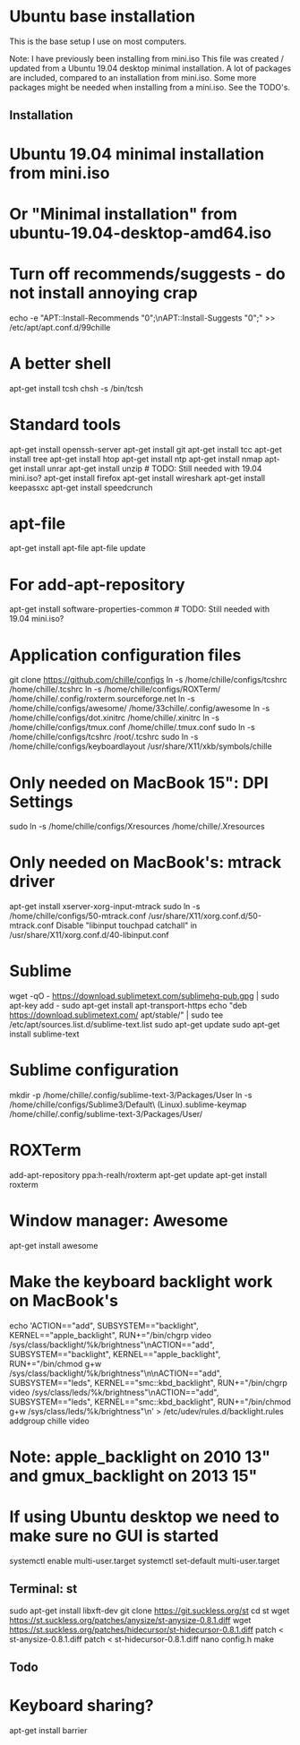 Ubuntu base installation
========================

This is the base setup I use on most computers.

Note: I have previously been installing from mini.iso This file was created / updated from a Ubuntu 19.04 desktop minimal installation. A lot of packages are included, compared to an installation from mini.iso. Some more packages might be needed when installing from a mini.iso. See the TODO's.


Installation
------------

# Ubuntu 19.04 minimal installation from mini.iso
# Or "Minimal installation" from ubuntu-19.04-desktop-amd64.iso

# Turn off recommends/suggests - do not install annoying crap
echo -e "APT::Install-Recommends \"0\";\nAPT::Install-Suggests \"0\";" >> /etc/apt/apt.conf.d/99chille

# A better shell
apt-get install tcsh
chsh -s /bin/tcsh

# Standard tools
apt-get install openssh-server
apt-get install git
apt-get install tcc
apt-get install tree
apt-get install htop
apt-get install ntp
apt-get install nmap
apt-get install unrar
apt-get install unzip # TODO: Still needed with 19.04 mini.iso?
apt-get install firefox
apt-get install wireshark
apt-get install keepassxc
apt-get install speedcrunch

# apt-file
apt-get install apt-file
apt-file update

# For add-apt-repository
apt-get install software-properties-common # TODO: Still needed with 19.04 mini.iso?

# Application configuration files
git clone https://github.com/chille/configs
ln -s /home/chille/configs/tcshrc /home/chille/.tcshrc
ln -s /home/chille/configs/ROXTerm/ /home/chille/.config/roxterm.sourceforge.net
ln -s /home/chille/configs/awesome/ /home/33chille/.config/awesome
ln -s /home/chille/configs/dot.xinitrc /home/chille/.xinitrc
ln -s /home/chille/configs/tmux.conf /home/chille/.tmux.conf
sudo ln -s /home/chille/configs/tcshrc /root/.tcshrc
sudo ln -s /home/chille/configs/keyboardlayout /usr/share/X11/xkb/symbols/chille

# Only needed on MacBook 15": DPI Settings
sudo ln -s /home/chille/configs/Xresources /home/chille/.Xresources

# Only needed on MacBook's: mtrack driver
apt-get install xserver-xorg-input-mtrack
sudo ln -s /home/chille/configs/50-mtrack.conf /usr/share/X11/xorg.conf.d/50-mtrack.conf
Disable "libinput touchpad catchall" in /usr/share/X11/xorg.conf.d/40-libinput.conf

# Sublime
wget -qO - https://download.sublimetext.com/sublimehq-pub.gpg | sudo apt-key add -
sudo apt-get install apt-transport-https
echo "deb https://download.sublimetext.com/ apt/stable/" | sudo tee /etc/apt/sources.list.d/sublime-text.list
sudo apt-get update
sudo apt-get install sublime-text

# Sublime configuration
mkdir -p /home/chille/.config/sublime-text-3/Packages/User
ln -s /home/chille/configs/Sublime3/Default\ \(Linux\).sublime-keymap /home/chille/.config/sublime-text-3/Packages/User/

# ROXTerm
add-apt-repository ppa:h-realh/roxterm
apt-get update
apt-get install roxterm

# Window manager: Awesome
apt-get install awesome

# Make the keyboard backlight work on MacBook's
echo 'ACTION=="add", SUBSYSTEM=="backlight", KERNEL=="apple_backlight", RUN+="/bin/chgrp video /sys/class/backlight/%k/brightness"\nACTION=="add", SUBSYSTEM=="backlight", KERNEL=="apple_backlight", RUN+="/bin/chmod g+w /sys/class/backlight/%k/brightness"\n\nACTION=="add", SUBSYSTEM=="leds", KERNEL=="smc::kbd_backlight", RUN+="/bin/chgrp video /sys/class/leds/%k/brightness"\nACTION=="add", SUBSYSTEM=="leds", KERNEL=="smc::kbd_backlight", RUN+="/bin/chmod g+w /sys/class/leds/%k/brightness"\n' > /etc/udev/rules.d/backlight.rules
addgroup chille video

# Note: apple_backlight on 2010 13" and gmux_backlight on 2013 15"

# If using Ubuntu desktop we need to make sure no GUI is started
systemctl enable multi-user.target
systemctl set-default multi-user.target


Terminal: st
------------
sudo apt-get install libxft-dev
git clone https://git.suckless.org/st
cd st
wget https://st.suckless.org/patches/anysize/st-anysize-0.8.1.diff
wget https://st.suckless.org/patches/hidecursor/st-hidecursor-0.8.1.diff
patch < st-anysize-0.8.1.diff
patch < st-hidecursor-0.8.1.diff
nano config.h
make


Todo
----
# Keyboard sharing?
apt-get install barrier